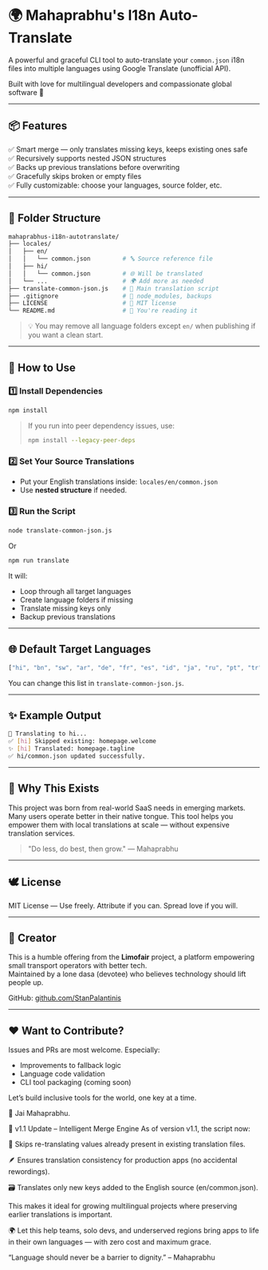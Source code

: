 # 🌍 Mahaprabhu's I18n Auto-Translate

A powerful and graceful CLI tool to auto-translate your `common.json` i18n files into multiple languages using Google Translate (unofficial API).

Built with love for multilingual developers and compassionate global software 🌸

---

## 📦 Features

✅ Smart merge — only translates missing keys, keeps existing ones safe  
✅ Recursively supports nested JSON structures  
✅ Backs up previous translations before overwriting  
✅ Gracefully skips broken or empty files  
✅ Fully customizable: choose your languages, source folder, etc.

---

## 📁 Folder Structure

```bash
mahaprabhus-i18n-autotranslate/
├── locales/
│   ├── en/
│   │   └── common.json         # 🔤 Source reference file
│   ├── hi/
│   │   └── common.json         # 🌐 Will be translated
│   └── ...                     # 🌍 Add more as needed
├── translate-common-json.js    # 🚀 Main translation script
├── .gitignore                  # 🚫 node_modules, backups
├── LICENSE                     # 📜 MIT license
└── README.md                   # 📘 You're reading it
```

> 💡 You may remove all language folders except `en/` when publishing if you want a clean start.

---

## 🚀 How to Use

### 1️⃣ Install Dependencies

```bash
npm install
```

> If you run into peer dependency issues, use:
> ```bash
> npm install --legacy-peer-deps
> ```

### 2️⃣ Set Your Source Translations
- Put your English translations inside: `locales/en/common.json`
- Use **nested structure** if needed.

### 3️⃣ Run the Script

```bash
node translate-common-json.js
```

Or

```bash
npm run translate
```

It will:
- Loop through all target languages
- Create language folders if missing
- Translate missing keys only
- Backup previous translations

---

## 🌐 Default Target Languages

```js
["hi", "bn", "sw", "ar", "de", "fr", "es", "id", "ja", "ru", "pt", "tr"]
```

You can change this list in `translate-common-json.js`.

---

## ✨ Example Output

```bash
🔁 Translating to hi...
✅ [hi] Skipped existing: homepage.welcome
✨ [hi] Translated: homepage.tagline
✅ hi/common.json updated successfully.
```

---

## 🧠 Why This Exists

This project was born from real-world SaaS needs in emerging markets.  
Many users operate better in their native tongue. This tool helps you empower them with local translations at scale — without expensive translation services.

> "Do less, do best, then grow." — Mahaprabhu

---

## 🕊 License

MIT License — Use freely. Attribute if you can. Spread love if you will.

---

## 👤 Creator

This is a humble offering from the **Limofair** project, a platform empowering small transport operators with better tech.  
Maintained by a lone dasa (devotee) who believes technology should lift people up.

GitHub: [github.com/StanPalantinis](https://github.com/StanPalantinis)

---

## ❤️ Want to Contribute?

Issues and PRs are most welcome. Especially:
- Improvements to fallback logic
- Language code validation
- CLI tool packaging (coming soon)

Let’s build inclusive tools for the world, one key at a time.

🙏 Jai Mahaprabhu.



🔄 v1.1 Update – Intelligent Merge Engine
As of version v1.1, the script now:

🧠 Skips re-translating values already present in existing translation files.

🪶 Ensures translation consistency for production apps (no accidental rewordings).

🗃️ Translates only new keys added to the English source (en/common.json).

This makes it ideal for growing multilingual projects where preserving earlier translations is important.

🌍 Let this help teams, solo devs, and underserved regions bring apps to life in their own languages — with zero cost and maximum grace.

“Language should never be a barrier to dignity.” – Mahaprabhu
